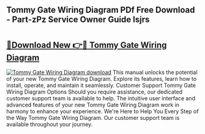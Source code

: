 ## Tommy Gate Wiring Diagram PDf Free Download - Part-zPz Service Owner Guide lsjrs

# <h2><a href="http://dflezx.blite.top/?on=Tommy+Gate+Wiring+Diagram">🔗Download New 👉🔴 Tommy Gate Wiring Diagram</a></h2>

[![Tommy Gate Wiring Diagram download](https://i.imgur.com/lujVjoI.png)](http://dflezx.blite.top/?on=Tommy+Gate+Wiring+Diagram)
This manual unlocks the potential of your new Tommy Gate Wiring Diagram. Explore its features, learn how to install, operate, and maintain it seamlessly. Customer Support Tommy Gate Wiring Diagram Options Should you require assistance, our dedicated customer support team is available to help. The intuitive user interface and advanced features of your new Tommy Gate Wiring Diagram work in harmony to enhance your experience. We're Here to Help You Every Step of the Way Tommy Gate Wiring Diagram. Our customer support team is available throughout your journey.
